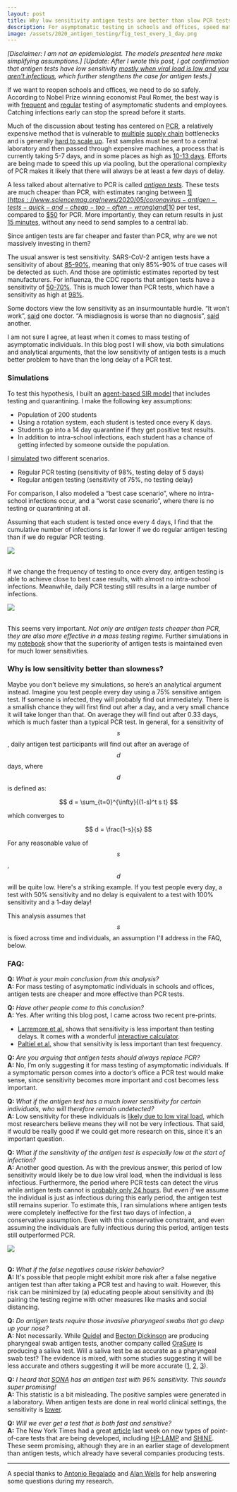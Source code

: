 ```yaml
---
layout: post
title: Why low sensitivity antigen tests are better than slow PCR tests
description: For asymptomatic testing in schools and offices, speed matters more than sensitivity.
image: /assets/2020_antigen_testing/fig_test_every_1_day.png
---
```


_[Disclaimer: I am not an epidemiologist. The models presented here make simplifying assumptions.]_
_[Update: After I wrote this post, I got confirmation that antigen tests have low sensitivity [mostly when viral load is low and you aren't infectious](https://www.medrxiv.org/content/10.1101/2020.06.22.20136309v2.full.pdf), which further stengthens the case for antigen tests.]_

If we want to reopen schools and offices, we need to do so safely. According to Nobel Prize winning economist Paul Romer, the best way is with [frequent](https://schools.paulromer.net/) and [regular](https://paulromer.net/faqs-on-virus-tests-in-schools/) testing of asymptomatic students and employees. Catching infections early can stop the spread before it starts.

Much of the discussion about testing has centered on [PCR](https://www.npr.org/sections/health-shots/2020/05/01/847368012/how-reliable-are-covid-19-tests-depends-which-one-you-mean), a relatively expensive method that is vulnerable to [multiple](https://www.npr.org/2020/05/28/863558750/coronavirus-testing-machines-are-latest-bottleneck-in-troubled-supply-chain) [supply chain](https://www.latimes.com/california/story/2020-07-12/california-fail-coronavirus-testing-covid-start) bottlenecks and is generally [hard to scale up](https://www.technologyreview.com/2020/05/06/1001150/podcast-covid-19-testing-bottleneck/). Test samples must be sent to a central laboratory and then passed through expensive machines, a process that is currently taking 5-7 days, and in some places as high as [10-13 days](https://twitter.com/SFCovidTestWait/status/1283122098714693633). Efforts are being made to speed this up via pooling, but the operational complexity of PCR makes it likely that there will always be at least a few days of delay. 

A less talked about alternative to PCR is called _[antigen tests](https://www.sciencemag.org/news/2020/05/coronavirus-antigen-tests-quick-and-cheap-too-often-wrong)_. These tests are much cheaper than PCR, with estimates ranging between [$1](https://www.sciencemag.org/news/2020/05/coronavirus-antigen-tests-quick-and-cheap-too-often-wrong) and [$10](https://www.technologyreview.com/2020/04/24/1000486/antigen-testing-could-faster-cheaper-diagnose-covid-19-coronavirus/) per test, compared to [$50](https://www.technologyreview.com/2020/04/24/1000486/antigen-testing-could-faster-cheaper-diagnose-covid-19-coronavirus/) for PCR. More importantly, they can return results in just [15 minutes](https://www.cdc.gov/flu/professionals/diagnosis/clinician_guidance_ridt.htm), without any need to send samples to a central lab.

Since antigen tests are far cheaper and faster than PCR, why are we not massively investing in them? 

The usual answer is test sensitivity. SARS-CoV-2 antigen tests have a sensitivity of about [85-90%](https://www.nytimes.com/2020/07/06/health/fast-coronavirus-tests.html), meaning that only 85%-90% of true cases will be detected as such. And those are optimistic estimates reported by test manufacturers. For influenza, the CDC reports that antigen tests have a sensitivity of [50-70%](https://www.cdc.gov/flu/professionals/diagnosis/clinician_guidance_ridt.htm). This is much lower than PCR tests, which have a sensitivity as high at [98%](https://www.medrxiv.org/content/10.1101/2020.05.26.20112565v1.full.pdf).

Some doctors view the low sensitivity as an insurmountable hurdle. “It won’t work”, [said](https://www.technologyreview.com/2020/04/24/1000486/antigen-testing-could-faster-cheaper-diagnose-covid-19-coronavirus/) one doctor. “A misdiagnosis is worse than no diagnosis”, [said](https://www.sciencemag.org/news/2020/05/coronavirus-antigen-tests-quick-and-cheap-too-often-wrong) another.

I am not sure I agree, at least when it comes to mass testing of asymptomatic individuals. In this blog post I will show, via both simulations and analytical arguments, that the low sensitivity of antigen tests is a much better problem to have than the long delay of a PCR test. 

### Simulations

To test this hypothesis, I built an [agent-based SIR model](https://github.com/csaid/covid_model_with_testing/blob/master/SIR%20model%20with%20testing.ipynb) that includes testing and quarantining. I make the following key assumptions:

* Population of 200 students
* Using a rotation system, each student is tested once every K days. 
* Students go into a 14 day quarantine if they get positive test results.
* In addition to intra-school infections, each student has a chance of getting infected by someone outside the population.

I [simulated](https://github.com/csaid/covid_model_with_testing/blob/master/SIR%20model%20with%20testing.ipynb) two different scenarios.

* Regular PCR testing (sensitivity of 98%, testing delay of 5 days)
* Regular antigen testing (sensitivity of 75%, no testing delay)

For comparison, I also modeled a “best case scenario”, where no intra-school infections occur, and a “worst case scenario”, where there is no testing or quarantining at all.

Assuming that each student is tested once every 4 days, I find that the cumulative number of infections is far lower if we do regular antigen testing than if we do regular PCR testing. 

<div class="wrapper">
  <img src='/assets/2020_antigen_testing/fig_test_every_4_days.png' class="inner" style="position:relative border:#222 2px solid; max-width:95%;" >
</div><br>


If we change the frequency of testing to once every day, antigen testing is able to achieve close to best case results, with almost no intra-school infections. Meanwhile, daily PCR testing still results in a large number of infections.


<div class="wrapper">
  <img src='/assets/2020_antigen_testing/fig_test_every_1_day.png' class="inner" style="position:relative border:#222 2px solid; max-width:95%;" >
</div><br>


This seems very important. _Not only are antigen tests cheaper than PCR, they are also more effective in a mass testing regime._ Further simulations in my [notebook](https://github.com/csaid/covid_model_with_testing/blob/master/SIR%20model%20with%20testing.ipynb) show that the superiority of antigen tests is maintained even for much lower sensitivities.

### Why is low sensitivity better than slowness?

Maybe you don’t believe my simulations, so here’s an analytical argument instead. Imagine you test people every day using a 75% sensitive antigen test. If someone is infected, they will probably find out immediately. There is a smallish chance they will first find out after a day, and a very small chance it will take longer than that. On average they will find out after 0.33 days, which is much faster than a typical PCR test. In general, for a sensitivity of $$ s $$, daily antigen test participants will find out after an average of $$ d $$ days, where $$ d $$ is defined as:

$$ d = \sum_{t=0}^{\infty}{(1-s)^t s t} $$

which converges to 

$$ d = \frac{1-s}{s} $$

For any reasonable value of $$ s $$, $$ d $$ will be quite low. Here's a striking example. If you test people every day, a test with 50% sensitivity and no delay is equivalent to a test with 100% sensitivity and a 1-day delay!

This analysis assumes that $$ s $$ is fixed across time and individuals, an assumption I'll address in the FAQ, below.

### FAQ:

**Q:** _What is your main conclusion from this analysis?_
<br> **A:** For mass testing of asymptomatic individuals in schools and offices, antigen tests are cheaper and more effective than PCR tests.

**Q:** _Have other people come to this conclusion?_
<br> **A:** Yes. After writing this blog post, I came across two recent pre-prints. 
* [Larremore et al.](https://www.medrxiv.org/content/10.1101/2020.06.22.20136309v2.full.pdf) shows that sensitivity is less important than testing delays. It comes with a wonderful [interactive calculator](https://larremorelab.github.io/covid-calculator3).
* [Paltiel et al.](https://www.medrxiv.org/content/10.1101/2020.07.06.20147702v1.full.pdf) show that sensitivity is less important than test frequency.

**Q:** _Are you arguing that antigen tests should always replace PCR?_
<br> **A:** No, I’m only suggesting it for mass testing of asymptomatic individuals. If a symptomatic person comes into a doctor’s office a PCR test would make sense, since sensitivity becomes more important and cost becomes less important.

**Q:** _What if the antigen test has a much lower sensitivity for certain individuals, who will therefore remain undetected?_
<br> **A:** Low sensitivity for these individuals is [likely due to low viral load](https://www.sciencedirect.com/science/article/abs/pii/S138665321000106X), which most researchers believe means they will not be very infectious. That said, if would be really good if we could get more research on this, since it's an important question.

**Q:** _What if the sensitivity of the antigen test is especially low at the start of infection?_
<br> **A:** Another good question. As with the previous answer, this period of low sensitivity would likely be to due low viral load, when the individual is less infectious. Furthermore, the period where PCR tests can detect the virus while antigen tests cannot is [probably only 24 hours](https://www.medrxiv.org/content/10.1101/2020.06.22.20136309v2.full.pdf). But _even if_ we assume the individual is just as infectious during this early period, the antigen test still remains superior. To estimate this, I ran simulations where antigen tests were completely ineffective for the first two days of infection, a conservative assumption. Even with this conservative constraint, and even assuming the individuals are fully infectious during this period, antigen tests still outperformed PCR.

<div class="wrapper">
  <img src='/assets/2020_antigen_testing/fig_test_every_1_day_delayed_detection.png' class="inner" style="position:relative border:#222 2px solid; max-width:95%;" >
</div><br>

**Q:** _What if the false negatives cause riskier behavior?_
<br> **A:** It's possible that people might exhibit more risk after a false negative antigen test than after taking a PCR test and having to wait. However, this risk can be minimized by (a) educating people about sensitivity and (b) pairing the testing regime with other measures like masks and social distancing.

**Q:** _Do antigen tests require those invasive pharyngeal swabs that go deep up your nose?_
<br> **A:** Not necessarily. While [Quidel](https://www.nytimes.com/2020/05/09/health/antigen-testing-fda-coronavirus.html) and [Becton Dickinson](https://www.nytimes.com/reuters/2020/07/06/us/06reuters-health-coronavirus-becton-dickinson.html) are producing pharyngeal swab antigen tests, another company called [OraSure](https://www.inquirer.com/news/spit-test-covid-coronavirus-orasure-fda-hiv--20200706.html) is producing a saliva test. Will a saliva test be as accurate as a pharyngeal swab test? The evidence is mixed, with some studies suggesting it will be less accurate and others suggesting it will be more accurate ([1](https://www.medrxiv.org/content/10.1101/2020.04.16.20067835v1), [2](https://www.medrxiv.org/content/10.1101/2020.05.26.20112565v1.full.pdf), [3](https://jcm.asm.org/content/jcm/55/1/226.full.pdf)).

**Q:** _I heard that [SONA](https://m.canadianinsider.com/sona-nanotech-announces-validation-results-for-its-covid-19-antigen-test) has an antigen test with 96% sensitivity. This sounds super promising!_
<br> **A:** This statistic is a bit misleading. The positive samples were generated in a laboratory. When antigen tests are done in real world clinical settings, the sensitivity is [lower](https://www.technologyreview.com/2020/04/24/1000486/antigen-testing-could-faster-cheaper-diagnose-covid-19-coronavirus/).

**Q:** _Will we ever get a test that is both fast and sensitive?_
<br> **A:** The New York Times had a great [article](https://www.nytimes.com/2020/07/06/health/fast-coronavirus-tests.html) last week on new types of point-of-care tests that are being developed, including [HP-LAMP](https://www.medrxiv.org/content/10.1101/2020.06.13.20129841v1.full.pdf) and [SHINE](https://www.biorxiv.org/content/10.1101/2020.05.28.119131v1.full.pdf). These seem promising, although they are in an earlier stage of development than antigen tests, which already have several companies producing tests.

---
A special thanks to [Antonio Regalado](https://twitter.com/antonioregalado) and [Alan Wells](https://path.upmc.edu/personnel/faculty/Wells.htm) for help answering some questions during my research.
